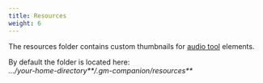 ```yaml
---
title: Resources
weight: 6
---
```


The resources folder contains custom thumbnails for [audio tool](/docs/tools/audio) elements.

By default the folder is located here:  
_.../your-home-directory**/.gm-companion/resources**_
